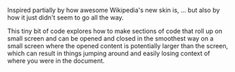 
Inspired partially by how awesome Wikipedia's new skin is, ... but also by how it just didn't seem to go all the way.

This tiny bit of code explores how to make sections of code that roll up on small screen and can be opened and closed in the smoothest way on a small screen where the opened content is potentially larger than the screen, which can result in things jumping around and easily losing context of where you were in the document.


